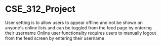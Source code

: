 # CSE_312_Project
User setting is to allow users to appear offline and not be shown on anyone's online lists and can be toggled from the feed page by entering their username
Online user functionality requires users to manually logout from the feed screen by entering their username
